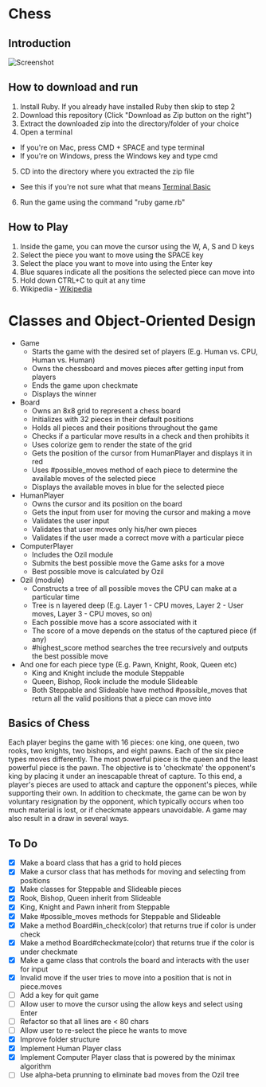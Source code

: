 # Chess

## Introduction

![Screenshot](http://res.cloudinary.com/satnam14/image/upload/c_scale,w_505/v1441732990/chess_n9ddmt.jpg)

## How to download and run

1. Install Ruby. If you already have installed Ruby then skip to step 2
2. Download this repository (Click "Download as Zip button on the right")
3. Extract the downloaded zip into the directory/folder of your choice
4. Open a terminal
  - If you're on Mac, press CMD + SPACE and type terminal
  - If you're on Windows, press the Windows key and type cmd
5. CD into the directory where you extracted the zip file
  - See this if you're not sure what that means [Terminal Basic](http://mac.appstorm.net/how-to/utilities-how-to/how-to-use-terminal-the-basics/)
6. Run the game using the command "ruby game.rb"

## How to Play

1. Inside the game, you can move the cursor using the W, A, S and D keys
2. Select the piece you want to move using the SPACE key
3. Select the place you want to move into using the Enter key
4. Blue squares indicate all the positions the selected piece can move into
5. Hold down CTRL+C to quit at any time
5. Wikipedia - [Wikipedia](https://en.wikipedia.org/wiki/Chess#Rules)

# Classes and Object-Oriented Design

- Game
  - Starts the game with the desired set of players (E.g. Human vs. CPU, Human vs. Human)
  - Owns the chessboard and moves pieces after getting input from players
  - Ends the game upon checkmate
  - Displays the winner
- Board
  - Owns an 8x8 grid to represent a chess board
  - Initializes with 32 pieces in their default positions
  - Holds all pieces and their positions throughout the game
  - Checks if a particular move results in a check and then prohibits it
  - Uses colorize gem to render the state of the grid
  - Gets the position of the cursor from HumanPlayer and displays it in red
  - Uses #possible_moves method of each piece to determine the available moves of the selected piece
  - Displays the available moves in blue for the selected piece
- HumanPlayer
  - Owns the cursor and its position on the board
  - Gets the input from user for moving the cursor and making a move
  - Validates the user input
  - Validates that user moves only his/her own pieces
  - Validates if the user made a correct move with a particular piece
- ComputerPlayer
  - Includes the Ozil module
  - Submits the best possible move the Game asks for a move
  - Best possible move is calculated by Ozil
- Ozil (module)
  - Constructs a tree of all possible moves the CPU can make at a particular time
  - Tree is n layered deep (E.g. Layer 1 - CPU moves, Layer 2 - User moves, Layer 3 - CPU moves, so on)
  - Each possible move has a score associated with it
  - The score of a move depends on the status of the captured piece (if any)
  - #highest_score method searches the tree recursively and outputs the best possible move
- And one for each piece type (E.g. Pawn, Knight, Rook, Queen etc)
  - King and Knight include the module Steppable
  - Queen, Bishop, Rook include the module Slideable
  - Both Steppable and Slideable have method #possible_moves that return all the valid positions that a piece can move into

## Basics of Chess

Each player begins the game with 16 pieces: one king, one queen, two rooks, two knights, two bishops, and eight pawns. Each of the six piece types moves differently. The most powerful piece is the queen and the least powerful piece is the pawn. The objective is to 'checkmate' the opponent's king by placing it under an inescapable threat of capture. To this end, a player's pieces are used to attack and capture the opponent's pieces, while supporting their own. In addition to checkmate, the game can be won by voluntary resignation by the opponent, which typically occurs when too much material is lost, or if checkmate appears unavoidable. A game may also result in a draw in several ways.

## To Do

- [x] Make a board class that has a grid to hold pieces
- [x] Make a cursor class that has methods for moving and selecting from positions
- [x] Make classes for Steppable and Slideable pieces
- [x] Rook, Bishop, Queen inherit from Slideable
- [x] King, Knight and Pawn inherit from Steppable
- [x] Make #possible_moves methods for Steppable and Slideable
- [x] Make a method Board#in_check(color) that returns true if color is under check
- [x] Make a method Board#checkmate(color) that returns true if the color is under checkmate
- [x] Make a game class that controls the board and interacts with the user for input
- [x] Invalid move if the user tries to move into a position that is not in piece.moves
- [ ] Add a key for quit game
- [ ] Allow user to move the cursor using the allow keys and select using Enter
- [ ] Refactor so that all lines are < 80 chars
- [ ] Allow user to re-select the piece he wants to move
- [x] Improve folder structure
- [x] Implement Human Player class
- [x] Implement Computer Player class that is powered by the minimax algorithm
- [ ] Use alpha-beta prunning to eliminate bad moves from the Ozil tree
